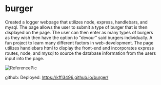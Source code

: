 # burger

Created a logger webpage that utilizes node, express, handlebars, and mysql.  The page allows the user to submit a type of burger that is then displayed on the page.  The user can then enter as many types of burgers as they wish then have the option to "devour" said burgers individually.  A fun project to learn many different factors in web-development. The page utilizes handlebars html to display the front-end and incorporates express routes, node, and mysql to source the database information from the users input into the page. 


![ReferencePic](https://user-images.githubusercontent.com/59713450/76722544-6f292700-671a-11ea-8e07-0afa4ed52a2f.png)


github: 
Deployed: https://kffl3496.github.io/burger/
